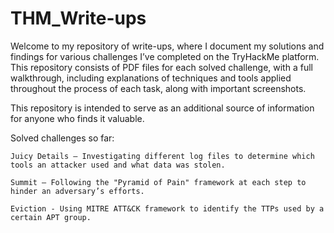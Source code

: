 # THM_Write-ups

Welcome to my repository of write-ups, where I document my solutions and findings for various challenges I’ve completed on the TryHackMe platform.
This repository consists of PDF files for each solved challenge, with a full walkthrough, including explanations of techniques and tools applied throughout the process of each task, along with important screenshots.

This repository is intended to serve as an additional source of information for anyone who finds it valuable.

Solved challenges so far:

    Juicy Details – Investigating different log files to determine which tools an attacker used and what data was stolen.

    Summit – Following the "Pyramid of Pain" framework at each step to hinder an adversary’s efforts.

    Eviction - Using MITRE ATT&CK framework to identify the TTPs used by a certain APT group.
